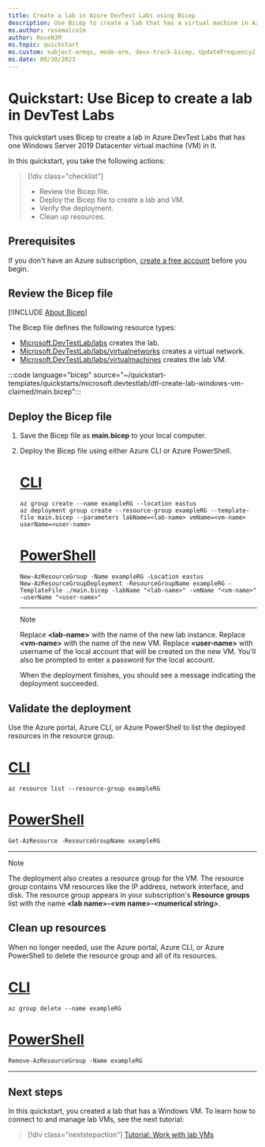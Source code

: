 ```yaml
---
title: Create a lab in Azure DevTest Labs using Bicep
description: Use Bicep to create a lab that has a virtual machine in Azure DevTest Labs.
ms.author: rosemalcolm
author: RoseHJM
ms.topic: quickstart
ms.custom: subject-armqs, mode-arm, devx-track-bicep, UpdateFrequency2
ms.date: 09/30/2023
---
```


# Quickstart: Use Bicep to create a lab in DevTest Labs

This quickstart uses Bicep to create a lab in Azure DevTest Labs that has one Windows Server 2019 Datacenter virtual machine (VM) in it.

In this quickstart, you take the following actions:

> [!div class="checklist"]
> * Review the Bicep file.
> * Deploy the Bicep file to create a lab and VM.
> * Verify the deployment.
> * Clean up resources.

## Prerequisites

If you don't have an Azure subscription, [create a free account](https://azure.microsoft.com/free/?WT.mc_id=A261C142F) before you begin.

## Review the Bicep file

[!INCLUDE [About Bicep](~/reusable-content/ce-skilling/azure/includes/resource-manager-quickstart-bicep-introduction.md)]

The Bicep file defines the following resource types:

- [Microsoft.DevTestLab/labs](/azure/templates/microsoft.devtestlab/labs) creates the lab.
- [Microsoft.DevTestLab/labs/virtualnetworks](/azure/templates/microsoft.devtestlab/labs/virtualnetworks) creates a virtual network.
- [Microsoft.DevTestLab/labs/virtualmachines](/azure/templates/microsoft.devtestlab/labs/virtualmachines) creates the lab VM.

:::code language="bicep" source="~/quickstart-templates/quickstarts/microsoft.devtestlab/dtl-create-lab-windows-vm-claimed/main.bicep":::

## Deploy the Bicep file

1. Save the Bicep file as **main.bicep** to your local computer.
1. Deploy the Bicep file using either Azure CLI or Azure PowerShell.

    # [CLI](#tab/CLI)

    ```azurecli
    az group create --name exampleRG --location eastus
    az deployment group create --resource-group exampleRG --template-file main.bicep --parameters labName=<lab-name> vmName=<vm-name> userName=<user-name>
    ```

    # [PowerShell](#tab/PowerShell)

    ```azurepowershell
    New-AzResourceGroup -Name exampleRG -Location eastus
    New-AzResourceGroupDeployment -ResourceGroupName exampleRG -TemplateFile ./main.bicep -labName "<lab-name>" -vmName "<vm-name>" -userName "<user-name>"
    ```

    ---

    > [!NOTE]
    > Replace **\<lab-name\>** with the name of the new lab instance. Replace **\<vm-name\>** with the name of the new VM. Replace **\<user-name\>** with username of the local account that will be created on the new VM. You'll also be prompted to enter a password for the local account.

    When the deployment finishes, you should see a message indicating the deployment succeeded.

## Validate the deployment

Use the Azure portal, Azure CLI, or Azure PowerShell to list the deployed resources in the resource group.

# [CLI](#tab/CLI)

```azurecli-interactive
az resource list --resource-group exampleRG
```

# [PowerShell](#tab/PowerShell)

```azurepowershell-interactive
Get-AzResource -ResourceGroupName exampleRG
```

---

> [!NOTE]
> The deployment also creates a resource group for the VM. The resource group contains VM resources like the IP address, network interface, and disk. The resource group appears in your subscription's **Resource groups** list with the name **\<lab name>-\<vm name>-\<numerical string>**.

## Clean up resources

When no longer needed, use the Azure portal, Azure CLI, or Azure PowerShell to delete the resource group and all of its resources.

# [CLI](#tab/CLI)

```azurecli-interactive
az group delete --name exampleRG
```

# [PowerShell](#tab/PowerShell)

```azurepowershell-interactive
Remove-AzResourceGroup -Name exampleRG
```

---

## Next steps

In this quickstart, you created a lab that has a Windows VM. To learn how to connect to and manage lab VMs, see the next tutorial:

> [!div class="nextstepaction"]
> [Tutorial: Work with lab VMs](tutorial-use-custom-lab.md)
